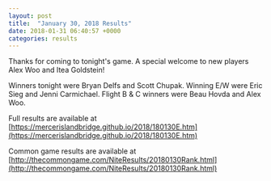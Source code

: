 ```yaml
---
layout: post
title:  "January 30, 2018 Results"
date: 2018-01-31 06:40:57 +0000
categories: results
---
```

Thanks for coming to tonight's game. A special welcome to new players Alex Woo and Itea Goldstein!

Winners tonight were Bryan Delfs and Scott Chupak. Winning E/W were Eric Sieg and Jenni Carmichael. Flight B & C winners were Beau Hovda and Alex Woo.

Full results are available at [https://mercerislandbridge.github.io/2018/180130E.htm](https://mercerislandbridge.github.io/2018/180130E.htm)

Common game results are available at [http://thecommongame.com/NiteResults/20180130Rank.html](http://thecommongame.com/NiteResults/20180130Rank.html)

